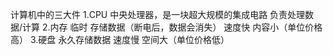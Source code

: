 计算机中的三大件
1.CPU
    中央处理器，是一块超大规模的集成电路
    负责处理数据/计算
2.内存
    临时 存储数据（断电后，数据会消失）
    速度快
    内容小（单位价格高）
3.硬盘
    永久存储数据
    速度慢
    空间大（单位价格低）